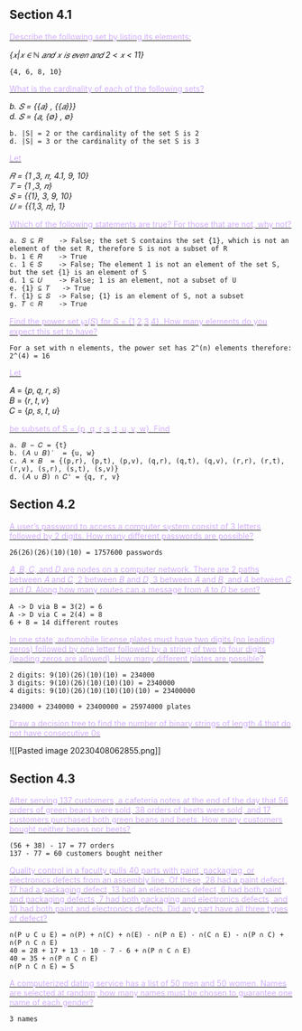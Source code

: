 ## Section 4.1
<u><font color = "#D2AFFF">Describe the following set by listing its elements:</font></u>

*{𝑥|𝑥 ∈ ℕ 𝑎𝑛𝑑 𝑥 𝑖𝑠 𝑒𝑣𝑒𝑛 𝑎𝑛𝑑 2 < 𝑥 < 11}*

	{4, 6, 8, 10}

<u><font color = "#D2AFFF">What is the cardinality of each of the following sets?</font></u>

*b. 𝑆 = {{𝑎} , {{𝑎}}}  
d. 𝑆 = {𝑎, {∅} , ∅}*

	b. |S| = 2 or the cardinality of the set S is 2
	d. |S| = 3 or the cardinality of the set S is 3

<u><font color = "#D2AFFF">Let</font></u>

*𝑅 = {1 ,3, 𝜋, 4.1, 9, 10}  
𝑇 = {1 ,3, 𝜋}  
𝑆 = {{1}, 3, 9, 10}  
𝑈 = {{1,3, 𝜋}, 1}*

<u><font color = "#D2AFFF">Which of the following statements are true? For those that are not, why not?</font></u>

	a. 𝑆 ⊆ 𝑅    -> False; the set S contains the set {1}, which is not an element of the set R, therefore S is not a subset of R 
	b. 1 ∈ 𝑅    -> True
	c. 1 ∈ 𝑆    -> False; The element 1 is not an element of the set S, but the set {1} is an element of S
	d. 1 ⊆ 𝑈    -> False; 1 is an element, not a subset of U
	e. {1} ⊆ 𝑇   -> True
	f. {1} ⊆ 𝑆  -> False; {1} is an element of S, not a subset
	g. 𝑇 ⊂ 𝑅    -> True

<u><font color = "#D2AFFF">Find the power set ℘(𝑆) for 𝑆 = {1,2,3,4}. How many elements do you expect this set to have?</font></u>

	For a set with n elements, the power set has 2^(n) elements therefore: 2^(4) = 16

<u><font color = "#D2AFFF">Let</font></u>

𝐴 = {𝑝, 𝑞, 𝑟, 𝑠}  
𝐵 = {𝑟, 𝑡, 𝑣}  
𝐶 = {𝑝, 𝑠, 𝑡, 𝑢}

<u><font color = "#D2AFFF">be subsets of S = {p, q, r, s, t, u, v, w}. Find</font></u>

	a. 𝐵 − 𝐶 = {t}
	b. (𝐴 ∪ 𝐵)′  = {u, w}
	c. 𝐴 × 𝐵  = {(p,r), (p,t), (p,v), (q,r), (q,t), (q,v), (r,r), (r,t), (r,v), (s,r), (s,t), (s,v)}
	d. (𝐴 ∪ 𝐵) ∩ 𝐶' = {q, r, v}

## Section 4.2

<u><font color = "#D2AFFF">A user’s password to access a computer system consist of 3 letters followed by 2 digits. How many different passwords are possible?</font></u>

	26(26)(26)(10)(10) = 1757600 passwords

<u><font color = "#D2AFFF">𝐴, 𝐵, 𝐶, and 𝐷 are nodes on a computer network. There are 2 paths between  𝐴 and 𝐶, 2 between 𝐵 and 𝐷, 3 between 𝐴 and 𝐵, and 4 between 𝐶 and 𝐷. Along how many routes can a message from 𝐴 to 𝐷 be sent?</font></u>

	A -> D via B = 3(2) = 6
	A -> D via C = 2(4) = 8
	6 + 8 = 14 different routes

<u><font color = "#D2AFFF">In one state, automobile license plates must have two digits (no leading zeros) followed by one letter followed by a string of two to four digits (leading zeros are allowed). How many different plates are possible?</font></u>

	2 digits: 9(10)(26)(10)(10) = 234000
	3 digits: 9(10)(26)(10)(10)(10) = 2340000
	4 digits: 9(10)(26)(10)(10)(10)(10) = 23400000
	
	234000 + 2340000 + 23400000 = 25974000 plates

<u><font color = "#D2AFFF">Draw a decision tree to find the number of binary strings of length 4 that do not have consecutive 0s</font></u>

![[Pasted image 20230408062855.png]]
## Section 4.3

<u><font color = "#D2AFFF">After serving 137 customers, a cafeteria notes at the end of the day that 56 orders of green beans were sold, 38 orders of beets were sold, and 17 customers purchased both green beans and beets. How many customers bought neither beans nor beets?</font></u>

	(56 + 38) - 17 = 77 orders
	137 - 77 = 60 customers bought neither

<u><font color = "#D2AFFF">Quality control in a faculty pulls 40 parts with paint, packaging, or electronics defects from an assembly line. Of these, 28 had a paint defect, 17 had a packaging defect, 13 had an electronics defect, 6 had both paint and packaging defects, 7 had both packaging and electronics defects, and 10 had both paint and electronics defects. Did any part have all three types of defect?</font></u>

	∩(P ∪ C ∪ E) = ∩(P) + ∩(C) + ∩(E) - ∩(P ∩ E) - ∩(C ∩ E) - ∩(P ∩ C) + ∩(P ∩ C ∩ E)
	40 = 28 + 17 + 13 - 10 - 7 - 6 + ∩(P ∩ C ∩ E)
	40 = 35 + ∩(P ∩ C ∩ E)
	∩(P ∩ C ∩ E) = 5

<u><font color = "#D2AFFF">A computerized dating service has a list of 50 men and 50 women. Names are selected at random; how many names must be chosen to guarantee one name of each gender?</font></u>

	3 names